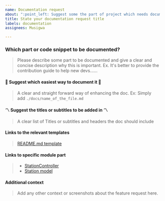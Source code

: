 ```yaml
---
name: Documentation request
about: ":point_left: Suggest some the part of project which needs documentation to help people find their way around easily :point_right:"
title: State your documentation request title
labels: documentation
assignees: Musigwa

---
```


### Which part or code snippet to be documented?

> Please describe some part to be documented and give a clear and concise description why this is important. 
> Ex. It's better to provide the contribution guide to help new devs......

#### :book: Suggest which easiest way to document it :book:

> A clear and straight forward way of enhancing the doc.
> Ex: Simply add `./docs/name_of_the_file.md`

#### :part_alternation_mark: Suggest the titles or subtitles to be added in :part_alternation_mark:

> A clear list of Titles or subtitles and headers the doc should include

#### Links to the relevant templates

> [README.md template](https://gist.github.com/PurpleBooth/109311bb0361f32d87a2)

#### Links to specific module part

> - [StationController](https://github.com/Musigwa/SpAllocBE/blob/68a52f14f62f5701483d2302fb92decf2743ef72/api/controllers/stations.js#L17)
> - [Station model](https://github.com/Musigwa/SpAllocBE/blob/68a52f14f62f5701483d2302fb92decf2743ef72/api/models/index.js)

#### Additional context

> Add any other context or screenshots about the feature request here.
